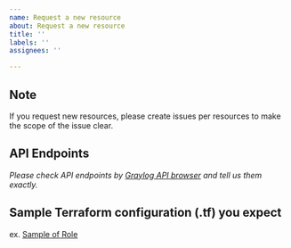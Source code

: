 ```yaml
---
name: Request a new resource
about: Request a new resource
title: ''
labels: ''
assignees: ''

---
```


## Note

If you request new resources, please create issues per resources to make the scope of the issue clear.

## API Endpoints

_Please check API endpoints by [Graylog API browser](https://docs.graylog.org/en/3.1/pages/configuration/rest_api.html#using-the-api-browser) and tell us them exactly._

## Sample Terraform configuration (.tf) you expect

ex. [Sample of Role](https://github.com/hen2001/terraform-provider-graylog/blob/v0.3.0/examples/v0.12/role.tf)
